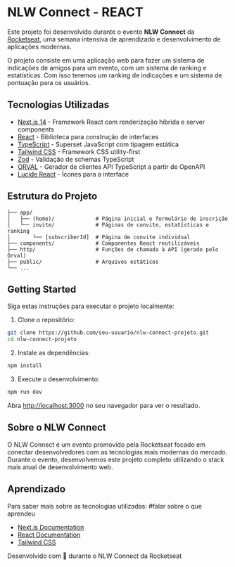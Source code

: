 # NLW Connect - REACT

Este projeto foi desenvolvido durante o evento **NLW Connect** da [Rocketseat](https://rocketseat.com.br/), uma semana intensiva de aprendizado e desenvolvimento de aplicações modernas.

O projeto consiste em uma aplicação web para fazer um sistema de indicações de amigos para um evento, com um sistema de ranking e estatísticas. Com isso teremos um ranking de indicações e um sistema de pontuação para os usuários.

## Tecnologias Utilizadas

- [Next.js 14](https://nextjs.org/) - Framework React com renderização híbrida e server components
- [React](https://react.dev/) - Biblioteca para construção de interfaces
- [TypeScript](https://www.typescriptlang.org/) - Superset JavaScript com tipagem estática
- [Tailwind CSS](https://tailwindcss.com/) - Framework CSS utility-first
- [Zod](https://zod.dev/) - Validação de schemas TypeScript
- [ORVAL](https://orval.dev/) - Gerador de clientes API TypeScript a partir de OpenAPI
- [Lucide React](https://lucide.dev/) - Ícones para a interface

## Estrutura do Projeto

```
├── app/
│   ├── (home)/             # Página inicial e formulário de inscrição
│   └── invite/             # Páginas de convite, estatísticas e ranking
│       └── [subscriberId]  # Página de convite individual
├── components/             # Componentes React reutilizáveis
├── http/                   # Funções de chamada à API (gerado pelo Orval)
├── public/                 # Arquivos estáticos
└── ...
```

## Getting Started

Siga estas instruções para executar o projeto localmente:

1. Clone o repositório:

```bash
git clone https://github.com/seu-usuario/nlw-connect-projeto.git
cd nlw-connect-projeto
```

2. Instale as dependências:

```bash
npm install
```

3. Execute o desenvolvimento:

```bash
npm run dev
```

Abra [http://localhost:3000](http://localhost:3000) no seu navegador para ver o resultado.

## Sobre o NLW Connect

O NLW Connect é um evento promovido pela Rocketseat focado em conectar desenvolvedores com as tecnologias mais modernas do mercado. Durante o evento, desenvolvemos este projeto completo utilizando o stack mais atual de desenvolvimento web.

## Aprendizado

Para saber mais sobre as tecnologias utilizadas:
#falar sobre o que aprendeu

- [Next.js Documentation](https://nextjs.org/docs)
- [React Documentation](https://react.dev/)
- [Tailwind CSS](https://tailwindcss.com/docs)

Desenvolvido com 💜 durante o NLW Connect da Rocketseat
